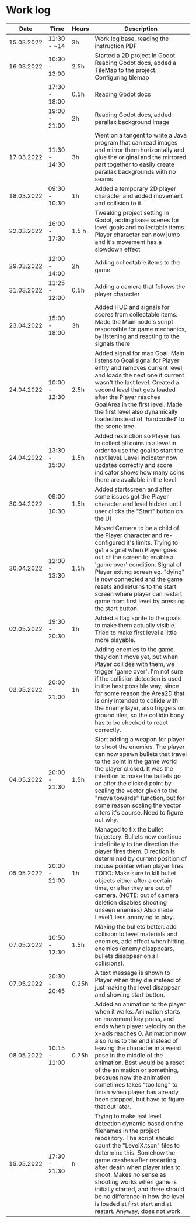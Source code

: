 # Work log

| Date       | Time          | Hours | Description                                                                                                                                                                                          |
| ---------- | ------------- | ----- | ---------------------------------------------------------------------------------------------------------------------------------------------------------------------------------------------------- |
| 15.03.2022 | 11:30 - ~14   | 3h    | Work log base, reading the instruction PDF                                                                                                                                                           |
| 16.03.2022 | 10:30 - 13:00 | 2.5h  | Started a 2D project in Godot. Reading Godot docs, added a TileMap to the project. Configuring tilemap                                                                                               |
|            | 17:30 - 18:00 | 0.5h  | Reading Godot docs                                                                                                                                                                                   |
|            | 19:00 - 21:00 | 2h    | Reading Godot docs, added parallax background image                                                                                                                                                  |
| 17.03.2022 | 11:30 - 14:30 | 3h    | Went on a tangent to write a Java program that can read images and mirror them horizontally and glue the original and the mirrored part together to easily create parallax backgrounds with no seams |
| 18.03.2022 | 09:30 - 10:30 | 1h    | Added a temporary 2D player character and added movement and collision to it                                                                                                                         |
| 22.03.2022 | 16:00 - 17:30 | 1.5 h | Tweaking project setting in Godot, adding base scenes for level goals and collectable items. Player character can now jump and it's movement has a slowdown effect                                   |
| 29.03.2022 | 12:00 - 14:00 | 2h    | Adding collectable items to the game                                                                                                                                                                 |
| 31.03.2022 | 11:25 - 12:00 | 0.5h  | Adding a camera that follows the player character                                                                                                                                                    |
| 23.04.2022 | 15:00 - 18:00 | 3h    | Added HUD and signals for scores from collectable items. Made the Main node's script responsible for game mechanics, by listening and reacting to the signals there                                  |
| 24.04.2022 | 10:00 - 12:30 | 2.5h    | Added signal for map Goal. Main listens to Goal signal for Player entry and removes current level and loads the next one if current wasn't the last level. Created a second level that gets loaded after the Player reaches GoalArea in the first level. Made the first level also dynamically loaded instead of 'hardcoded' to the scene tree.                                                                                                                                                                            |
| 24.04.2022 | 13:30 - 15:00 | 1.5h | Added restriction so Player has to collect all coins in a level in order to use the goal to start the next level. Level indicator now updates correctly and score indicator shows how many coins there are available in the level. |
| 30.04.2022 | 09:00 - 10:30 | 1.5h | Added startscreen and after some issues got the Player character and level hidden until user clicks the "Start" button on the UI |
| 30.04.2022 | 12:00 - 13:30 | 1.5h | Moved Camera to be a child of the Player character and re-configured it's limits. Trying to get a signal when Player goes out of the screen to enable a 'game over' condition. Signal of Player exiting screen eg. "dying" is now connected and the game resets and returns to the start screen where player can restart game from first level by pressing the start button. |
| 02.05.2022 | 19:30 - 20:30 | 1h | Added a flag sprite to the goals to make them actually visible. Tried to make first level a little more playable. |
| 03.05.2022 | 20:00 - 21:00 | 1h | Adding enemies to the game, they don't move yet, but when Player collides with them, we trigger 'game over'. I'm not sure if the collision detection is used in the best possible way, since for some reason the Area2D that is only intended to collide with the Enemy layer, also triggers on ground tiles, so the collidin body has to be checked to react correctly. |
| 04.05.2022 | 20:00 - 21:30 | 1.5h | Start adding a weapon for player to shoot the enemies. The player can now spawn bullets that travel to the point in the game world the player clicked. It was the intention to make the bullets go on after the clicked point by scaling the vector given to the "move towards" function, but for some reason scaling the vector alters it's course. Need to figure out why. |
| 05.05.2022 | 20:00 - 21:00 | 1h | Managed to fix the bullet trajectory. Bullets now continue indefinitely to the direction the player fires them. Direction is determined by current position of mouse pointer when player fires. TODO: Make sure to kill bullet objects either after a certain time, or after they are out of camera. (NOTE: out of camera deletion disables shooting unseen enemies) Also made Level1 less annoying to play. |
| 07.05.2022 | 10:50 - 12:30 | 1.5h | Making the bullets better: add collision to level materials and enemies, add effect when hitting enemies (enemy disappears, bullets disappear on all collisions). |
| 07.05.2022 | 20:30 - 20:45 | 0.25h | A text message is shown to Player when they die instead of just making the level disappear and showing start button. |
| 08.05.2022 | 10:15 - 11:00 | 0.75h | Added an animation to the player when it walks. Animation starts on movement key press, and ends when player velocity on the x-axis reaches 0. Animation now also runs to the end instead of leaving the character in a weird pose in the middle of the animation. Best would be a reset of the animation or something, becaues now the animation sometimes takes "too long" to finish when player has already been stopped, but have to figure that out later.|
| 15.05.2022 | 17:30 - 21:30 | h | Trying to make last level detection dynamic based on the filenames in the project repository. The script should count the "LevelX.tscn" files to determine this. Somehow the game crashes after restarting after death when player tries to shoot. Makes no sense as shooting works when game is initially started, and there should be no difference in how the level is loaded at first start and at restart. Anyway, does not work. |